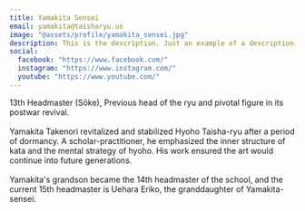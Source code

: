 ```yaml
---
title: Yamakita Sensei
email: yamakita@taisharyu.us
image: "@assets/profile/yamakita_sensei.jpg"
description: This is the description. Just an example of a description, which is bad. A most not good description indeed, but characters on the page.
social:
  facebook: "https://www.facebook.com/"
  instagram: "https://www.instagram.com/"
  youtube: "https://www.youtube.com/"
---
```

13th Headmaster (Sōke), Previous head of the ryu and pivotal figure in its postwar revival.
<br><br>
Yamakita Takenori revitalized and stabilized Hyoho Taisha-ryu after a period of dormancy. A scholar-practitioner, he emphasized the inner structure of kata and the mental strategy of hyoho. His work ensured the art would continue into future generations.
<br><br>
Yamakita's grandson became the 14th headmaster of the school, and the current 15th headmaster is Uehara Eriko, the granddaughter of Yamakita-sensei.
